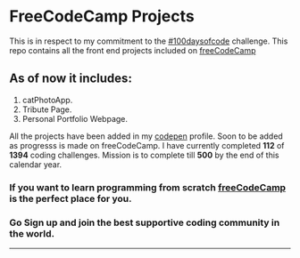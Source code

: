 # FreeCodeCamp Projects
This is in respect to my commitment to the [#100daysofcode](http://www.100daysofcode.com/) challenge.
This repo contains all the front end projects included on [freeCodeCamp](https://www.freecodecamp.org/challenges/learn-how-freecodecamp-works)

## As of now it includes:
1) catPhotoApp.
2) Tribute Page.
3) Personal Portfolio Webpage.

All the projects have been added in my [codepen](https://codepen.io/ashishra0) profile.
Soon to be added as progresss is made on freeCodeCamp.
I have currently completed **112** of **1394** coding challenges.
Mission is to complete till **500** by the end of this calendar year.

### If you want to learn programming from scratch [freeCodeCamp](https://www.freecodecamp.org) is the perfect place for you.

### Go Sign up and join the best supportive coding community in the world.
***
